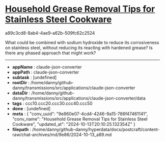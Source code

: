 # [Household Grease Removal Tips for Stainless Steel Cookware](https://claude.ai/chat/9e860e07-4cd4-4246-9a15-786f47461141)

a89c3cd8-8ab4-4ae9-a62b-509fc62c2524

What could be combined with sodium hydroxide to reduce its corrosiveness on stainless steel, without reducing its reacting with hardened grease? Is there any phased approach that might work?

---

* **appName** : claude-json-converter
* **appPath** : claude-json-converter
* **subtask** : [undefined]
* **rootDir** : /home/danny/github-danny/transmissions/src/applications/claude-json-converter
* **dataDir** : /home/danny/github-danny/transmissions/src/applications/claude-json-converter/data
* **tags** : ccc10.ccc20.ccc30.ccc40.ccc50
* **done** : [undefined]
* **meta** : {
  "conv_uuid": "9e860e07-4cd4-4246-9a15-786f47461141",
  "conv_name": "Household Grease Removal Tips for Stainless Steel Cookware",
  "updated_at": "2024-10-13T20:10:25.132354Z"
}
* **filepath** : /home/danny/github-danny/hyperdata/docs/postcraft/content-raw/chat-archives/md/9e86/2024-10-13_a89.md